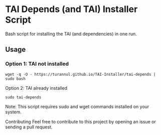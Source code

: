<head>
<script src="https://cdnjs.cloudflare.com/ajax/libs/clipboard.js/2.0.8/clipboard.min.js"></script> <!-- Why this can be seen in readme?-->
</head>

<body>

# TAI Depends (and TAI) Installer Script
Bash script for installing the TAI (and dependencies) in one run.

## Usage

### Option 1: TAI not installed


    wget -q -O - https://turannul.github.io/TAI-Installer/tai-depends | sudo bash

Option 2: TAI already installed
    

    sudo tai-depends

Note: This script requires sudo and wget commands installed on your system.

Contributing
Feel free to contribute to this project by opening an issue or sending a pull request.
</body>
